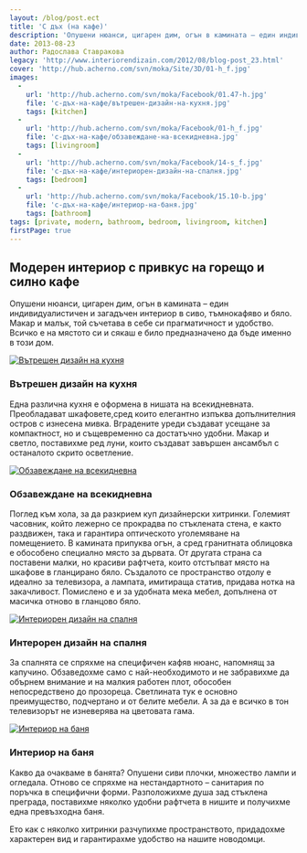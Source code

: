 ```yaml
---
layout: /blog/post.ect
title: 'С дъх (на кафе)'
description: 'Опушени нюанси, цигарен дим, огън в камината – един индивидуалистичен и загадъчен интериор в сиво, тъмнокафяво и бяло. Макар и малък, той съчетава в себе си прагматичност и удобство. Всичко е на мястото си и сякаш е било предназначено да бъде именно в този дом.'
date: 2013-08-23
author: Радослава Ставракова
legacy: 'http://www.interiorendizain.com/2012/08/blog-post_23.html'
cover: 'http://hub.acherno.com/svn/moka/Site/3D/01-h_f.jpg'
images:
  -
    url: 'http://hub.acherno.com/svn/moka/Facebook/01.47-h.jpg'
    file: 'с-дъх-на-кафе/вътрешен-дизайн-на-кухня.jpg'
    tags: [kitchen]
  -
    url: 'http://hub.acherno.com/svn/moka/Facebook/01-h_f.jpg'
    file: 'с-дъх-на-кафе/обзавеждане-на-всекидневна.jpg'
    tags: [livingroom]
  -
    url: 'http://hub.acherno.com/svn/moka/Facebook/14-s_f.jpg'
    file: 'с-дъх-на-кафе/интериорен-дизайн-на-спалня.jpg'
    tags: [bedroom]
  -
    url: 'http://hub.acherno.com/svn/moka/Facebook/15.10-b.jpg'
    file: 'с-дъх-на-кафе/интериор-на-баня.jpg'
    tags: [bathroom]
tags: [private, modern, bathroom, bedroom, livingroom, kitchen]
firstPage: true
---
```

## **Модерен интериор** с привкус на горещо и силно кафе
Опушени нюанси, цигарен дим, огън в камината – един индивидуалистичен и загадъчен интериор в сиво, тъмнокафяво и бяло. Макар и малък, той съчетава в себе си прагматичност и удобство. Всичко е на мястото си и сякаш е било предназначено да бъде именно в този дом.

[![Вътрешен дизайн на кухня](с-дъх-на-кафе/вътрешен-дизайн-на-кухня.jpg)](http://acherno.bg/интериорен-дизайн/апартамент/мока/интериор.html)
### Вътрешен дизайн на **кухня**

Една различна кухня е оформена в нишата на всекидневната. Преобладават шкафовете,сред които елегантно изпъква допълнителния остров с изнесена мивка. Вградените уреди създават усещане за компактност, но и същевременно са достатъчно удобни. Макар и светло, поставихме ред луни, които създават завършен ансамбъл с останалото скрито осветление.

[![Обзавеждане на всекидневна](с-дъх-на-кафе/обзавеждане-на-всекидневна.jpg)](http://acherno.bg/интериорен-дизайн/апартамент/мока/интериор.html)
### Обзавеждане на **всекидневна**

Поглед към хола, за да разкрием куп дизайнерски хитринки. Големият часовник, който лежерно се прокрадва по стъклената стена, е както раздвижен, така и гарантира оптическото уголемяване на помещението. В камината припуква огън, а сред гранитната облицовка е обособено специално място за дървата. От другата страна са поставени малки, но красиви рафтчета, които отстъпват място на шкафове в гланцирано бяло. Създалото се пространство отдолу е идеално за телевизора, а лампата, имитираща статив, придава нотка на закачливост. Помислено е и за удобната мека мебел, допълнена от масичка отново в гланцово бяло.

[![Интериорен дизайн на спалня](с-дъх-на-кафе/интериорен-дизайн-на-спалня.jpg)](http://acherno.bg/интериорен-дизайн/апартамент/мока/интериор.html)
### Интерорен дизайн на **спалня**

За спалнята се спряхме на специфичен кафяв нюанс, напомнящ за капучино. Обзаведохме само с най-необходимото и не забравихме да обърнем внимание и на малкия работен плот, обособен непосредствено до прозореца. Светлината тук е основно преимущество, подчертано и от белите мебели. А за да е всичко в тон телевизорът не изневерява на цветовата гама.

[![Интериор на баня](с-дъх-на-кафе/интериор-на-баня.jpg)](http://acherno.bg/интериорен-дизайн/апартамент/мока/интериор.html)
### Интериор на **баня**

Какво да очакваме в банята? Опушени сиви плочки, множество лампи и огледала. Отново се спряхме на нестандартното – санитария по поръчка в специфични форми. Разположихме душа зад стъклена преграда, поставихме няколко удобни рафтчета в нишите и получихме една превъзходна баня.

Ето как с няколко хитринки разчупихме пространството, придадохме характерен вид и гарантирахме удобство на нашите новодомци.


